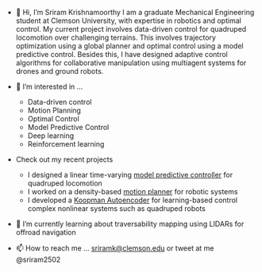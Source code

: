 - 👋 Hi, I’m Sriram Krishnamoorthy
I am a graduate Mechanical Engineering student at Clemson University, with expertise in robotics and optimal control. My current project involves data-driven control for quadruped locomotion over challenging terrains. This involves trajectory optimization using a global planner and optimal control using a model predictive control. Besides this, I have designed adaptive control algorithms for collaborative manipulation using multiagent systems for drones and ground robots.

- 👀 I’m interested in ...
  - Data-driven control
  - Motion Planning
  - Optimal Control
  - Model Predictive Control
  - Deep learning
  - Reinforcement learning


- Check out my recent projects 
  - I designed a linear time-varying [model predictive controller](https://github.com/AndrewZheng-1011/Quad_ConvexMPC) for quadruped locomotion 
  - I worked on a density-based [motion planner](https://github.com/AndrewZheng-1011/Density-Feedback-Control/tree/robotic_arm) for robotic systems
  - I developed a [Koopman Autoencoder](https://github.com/sriram-2502/Deep_Koopman_AutoEncoder) for learning-based control complex nonlinear systems such as quadruped robots

- 🌱 I’m currently learning about traversability mapping using LIDARs for offroad navigation
- 📫 How to reach me ... sriramk@clemson.edu or tweet at me @sriram2502







<!---
sriram-2502/sriram-2502 is a ✨ special ✨ repository because its `README.md` (this file) appears on your GitHub profile.
You can click the Preview link to take a look at your changes.
--->

